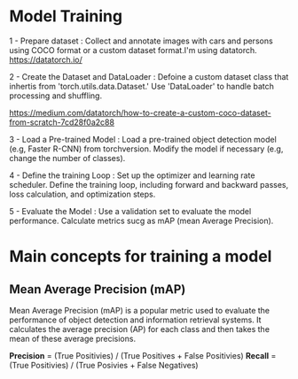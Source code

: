 # Model Training

1 - Prepare dataset : Collect and annotate images with cars and persons using COCO format or a custom dataset format.I'm using datatorch. https://datatorch.io/<br>

2 - Create the Dataset and DataLoader : Defoine a custom dataset class that inhertis from 'torch.utils.data.Dataset.' Use 'DataLoader' to handle batch processing and shuffling. <br>

https://medium.com/datatorch/how-to-create-a-custom-coco-dataset-from-scratch-7cd28f0a2c88

3 - Load a Pre-trained Model : Load a pre-trained object detection model (e.g, Faster R-CNN) from torchversion. Modify the model if necessary (e.g, change the number of classes). <br>

4 - Define the training Loop : Set up the optimizer and learning rate scheduler. Define the training loop, including forward and backward passes, loss calculation, and optimization steps.

5 - Evaluate the Model : Use a validation set to evaluate the model performance. Calculate metrics sucg as mAP (mean Average Precision).

# Main concepts for training a model

## Mean Average Precision (mAP)
Mean Average Precision (mAP) is a popular metric used to evaluate the performance of object detection and information retrieval systems. It calculates the average precision (AP) for each class and then takes the mean of these average precisions.

**Precision** = (True Positivies) / (True Positives + False Positivies)
**Recall** = (True Positivies) / (True Posivies + False Negatives)

